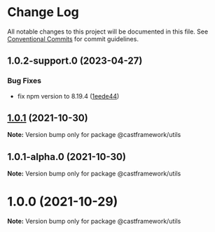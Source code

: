 # Change Log

All notable changes to this project will be documented in this file.
See [Conventional Commits](https://conventionalcommits.org) for commit guidelines.

## 1.0.2-support.0 (2023-04-27)

### Bug Fixes

- fix npm version to 8.19.4 ([1eede44](https://github.com/castframework/gba/commit/1eede44eb2bd6d221c5ed3a6bc50cdd6a1c51847))

## [1.0.1](https://github.com/castframework/cast/compare/v1.0.1-alpha.0...v1.0.1) (2021-10-30)

**Note:** Version bump only for package @castframework/utils

## 1.0.1-alpha.0 (2021-10-30)

**Note:** Version bump only for package @castframework/utils

# 1.0.0 (2021-10-29)

**Note:** Version bump only for package @castframework/utils
